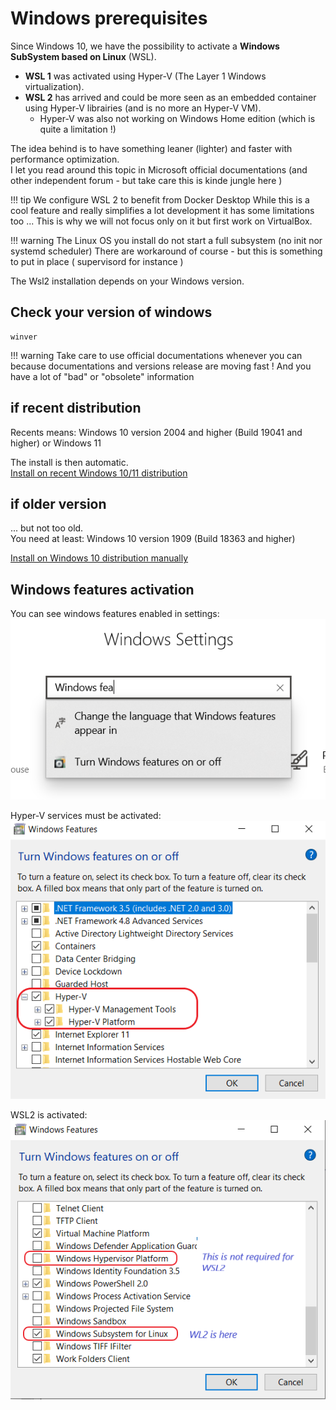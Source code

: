 # Windows prerequisites

Since Windows 10, we have the possibility to activate a **Windows SubSystem based on Linux** (WSL).  

* **WSL 1** was activated using Hyper-V (The Layer 1 Windows virtualization).   
* **WSL 2** has arrived and could be more seen as an embedded container using Hyper-V librairies (and is no more an Hyper-V VM).
  - Hyper-V was also not working on Windows Home edition (which is quite a limitation !)

The idea behind is to have something leaner (lighter) and faster with performance optimization.  
I let you read around this topic in Microsoft official documentations (and other independent forum - but take care this is kinde jungle here )


!!! tip
    We configure WSL 2 to benefit from Docker Desktop
    While this is a cool feature and really simplifies a lot development it has some limitations too ... 
    This is why we will not focus only on it but first work on VirtualBox. 

!!! warning
    The Linux OS you install do not start a full subsystem (no init nor systemd scheduler)
    There are workaround of course - but this is something to put in place ( supervisord for instance )

The Wsl2 installation depends on your Windows version.

## Check your version of windows

```
winver
```

!!! warning
    Take care to use official documentations whenever you can because documentations and versions release are moving fast !
    And you have a lot of "bad" or "obsolete" information 

## if recent distribution

Recents means: Windows 10 version 2004 and higher (Build 19041 and higher) or Windows 11

The install is then automatic.  
[Install on recent Windows 10/11 distribution](https://docs.microsoft.com/en-us/windows/wsl/install)

## if older version 
... but not too old.  
You need at least: Windows 10 version 1909 (Build 18363 and higher)

[Install on Windows 10 distribution manually](https://docs.microsoft.com/en-us/windows/wsl/install-manual)

## Windows features activation

You can see windows features enabled in settings:
![windows-features](./files/other/windows-features.png "windows features visualization")

Hyper-V services must be activated:
![windows-hyperV-services](./files/other/HyperV-Services.png "HyperV-services used by WSL2")

WSL2 is activated:
![windows-WSL2](./files/other/WSL2-features.png "WSL2 feature is activated")
